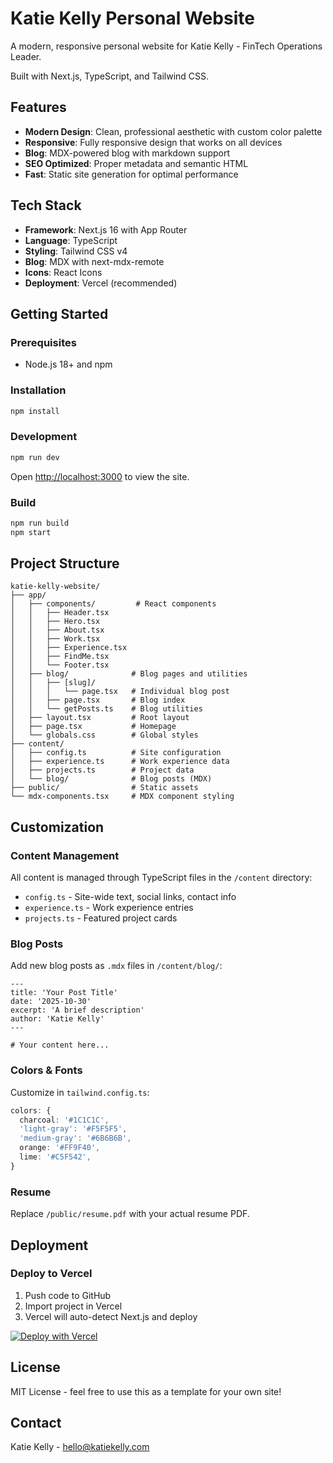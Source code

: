 # Katie Kelly Personal Website

A modern, responsive personal website for Katie Kelly - FinTech Operations Leader.

Built with Next.js, TypeScript, and Tailwind CSS.

## Features

- **Modern Design**: Clean, professional aesthetic with custom color palette
- **Responsive**: Fully responsive design that works on all devices
- **Blog**: MDX-powered blog with markdown support
- **SEO Optimized**: Proper metadata and semantic HTML
- **Fast**: Static site generation for optimal performance

## Tech Stack

- **Framework**: Next.js 16 with App Router
- **Language**: TypeScript
- **Styling**: Tailwind CSS v4
- **Blog**: MDX with next-mdx-remote
- **Icons**: React Icons
- **Deployment**: Vercel (recommended)

## Getting Started

### Prerequisites

- Node.js 18+ and npm

### Installation

```bash
npm install
```

### Development

```bash
npm run dev
```

Open [http://localhost:3000](http://localhost:3000) to view the site.

### Build

```bash
npm run build
npm start
```

## Project Structure

```
katie-kelly-website/
├── app/
│   ├── components/         # React components
│   │   ├── Header.tsx
│   │   ├── Hero.tsx
│   │   ├── About.tsx
│   │   ├── Work.tsx
│   │   ├── Experience.tsx
│   │   ├── FindMe.tsx
│   │   └── Footer.tsx
│   ├── blog/              # Blog pages and utilities
│   │   ├── [slug]/
│   │   │   └── page.tsx   # Individual blog post
│   │   ├── page.tsx       # Blog index
│   │   └── getPosts.ts    # Blog utilities
│   ├── layout.tsx         # Root layout
│   ├── page.tsx           # Homepage
│   └── globals.css        # Global styles
├── content/
│   ├── config.ts          # Site configuration
│   ├── experience.ts      # Work experience data
│   ├── projects.ts        # Project data
│   └── blog/              # Blog posts (MDX)
├── public/                # Static assets
└── mdx-components.tsx     # MDX component styling

```

## Customization

### Content Management

All content is managed through TypeScript files in the `/content` directory:

- `config.ts` - Site-wide text, social links, contact info
- `experience.ts` - Work experience entries
- `projects.ts` - Featured project cards

### Blog Posts

Add new blog posts as `.mdx` files in `/content/blog/`:

```mdx
---
title: 'Your Post Title'
date: '2025-10-30'
excerpt: 'A brief description'
author: 'Katie Kelly'
---

# Your content here...
```

### Colors & Fonts

Customize in `tailwind.config.ts`:

```typescript
colors: {
  charcoal: '#1C1C1C',
  'light-gray': '#F5F5F5',
  'medium-gray': '#6B6B6B',
  orange: '#FF9F40',
  lime: '#C5F542',
}
```

### Resume

Replace `/public/resume.pdf` with your actual resume PDF.

## Deployment

### Deploy to Vercel

1. Push code to GitHub
2. Import project in Vercel
3. Vercel will auto-detect Next.js and deploy

[![Deploy with Vercel](https://vercel.com/button)](https://vercel.com/new)

## License

MIT License - feel free to use this as a template for your own site!

## Contact

Katie Kelly - hello@katiekelly.com
